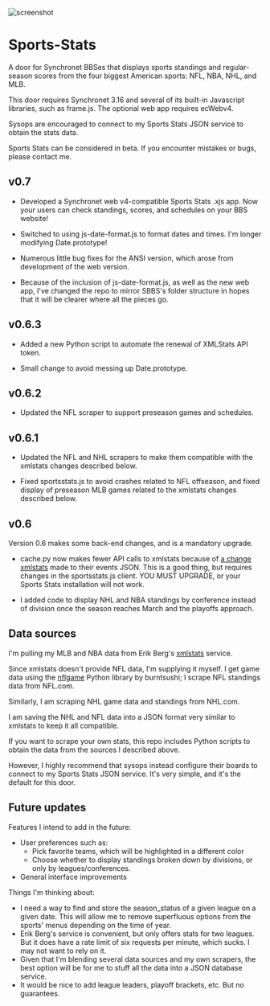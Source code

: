![screenshot](http://www.breakintochat.com/files/misc/sports-stats-animation.gif)

Sports-Stats
============

A door for Synchronet BBSes that displays sports standings and regular-season scores from the four biggest American sports: NFL, NBA, NHL, and MLB.

This door requires Synchronet 3.16 and several of its built-in Javascript libraries, such as frame.js. The optional web app requires ecWebv4.

Sysops are encouraged to connect to my Sports Stats JSON service to obtain the stats data.

Sports Stats can be considered in beta. If you encounter mistakes or bugs, please contact me.


v0.7
---------------

* Developed a Synchronet web v4-compatible Sports Stats .xjs app. Now your users can check standings, scores, and schedules on your BBS website!

* Switched to using js-date-format.js to format dates and times. I'm longer modifying Date.prototype!

* Numerous little bug fixes for the ANSI version, which arose from development of the web version.

* Because of the inclusion of js-date-format.js, as well as the new web app, I've changed the repo to mirror SBBS's folder structure in hopes that it will be clearer where all the pieces go.

v0.6.3
---------------

* Added a new Python script to automate the renewal of XMLStats API token.

* Small change to avoid messing up Date.prototype.

v0.6.2
---------------

* Updated the NFL scraper to support preseason games and schedules.

v0.6.1
---------------

* Updated the NFL and NHL scrapers to make them compatible with the xmlstats changes described below.

* Fixed sportsstats.js to avoid crashes related to NFL offseason, and fixed display of preseason MLB games related to the xmlstats changes described below.

v0.6
---------------

Version 0.6 makes some back-end changes, and is a mandatory upgrade.

* cache.py now makes fewer API calls to xmlstats because of [a change xmlstats](https://erikberg.com/api/issues/158) made to their events JSON. This is a good thing, but requires changes in the sportsstats.js client. YOU MUST UPGRADE, or your Sports Stats installation will not work.

* I added code to display NHL and NBA standings by conference instead of division once the season reaches March and the playoffs approach.


Data sources
---------------

I'm pulling my MLB and NBA data from Erik Berg's [xmlstats](https://erikberg.com/api) service. 

Since xmlstats doesn't provide NFL data, I'm supplying it myself. I get game data using the [nflgame](https://github.com/BurntSushi/nflgame/) Python library by burntsushi; I scrape NFL standings data from NFL.com. 

Similarly, I am scraping NHL game data and standings from NHL.com.

I am saving the NHL and NFL data into a JSON format very similar to xmlstats to keep it all compatible.

If you want to scrape your own stats, this repo includes Python scripts to obtain the data from the sources I described above.

However, I highly recommend that sysops instead configure their boards to connect to my Sports Stats JSON service. It's very simple, and it's the default for this door.


Future updates
---------------

Features I intend to add in the future:

* User preferences such as:
  * Pick favorite teams, which will be highlighted in a different color
  * Choose whether to display standings broken down by divisions, or only by leagues/conferences.
* General interface improvements

Things I'm thinking about:

* I need a way to find and store the season_status of a given league on a given date. This will allow me to remove superfluous options from the sports' menus depending on the time of year.
* Erik Berg's service is convenient, but only offers stats for two leagues. But it does have a rate limit of six requests per minute, which sucks. I may not want to rely on it.
* Given that I'm blending several data sources and my own scrapers, the best option will be for me to stuff all the data into a JSON database service.
* It would be nice to add league leaders, playoff brackets, etc. But no guarantees. 